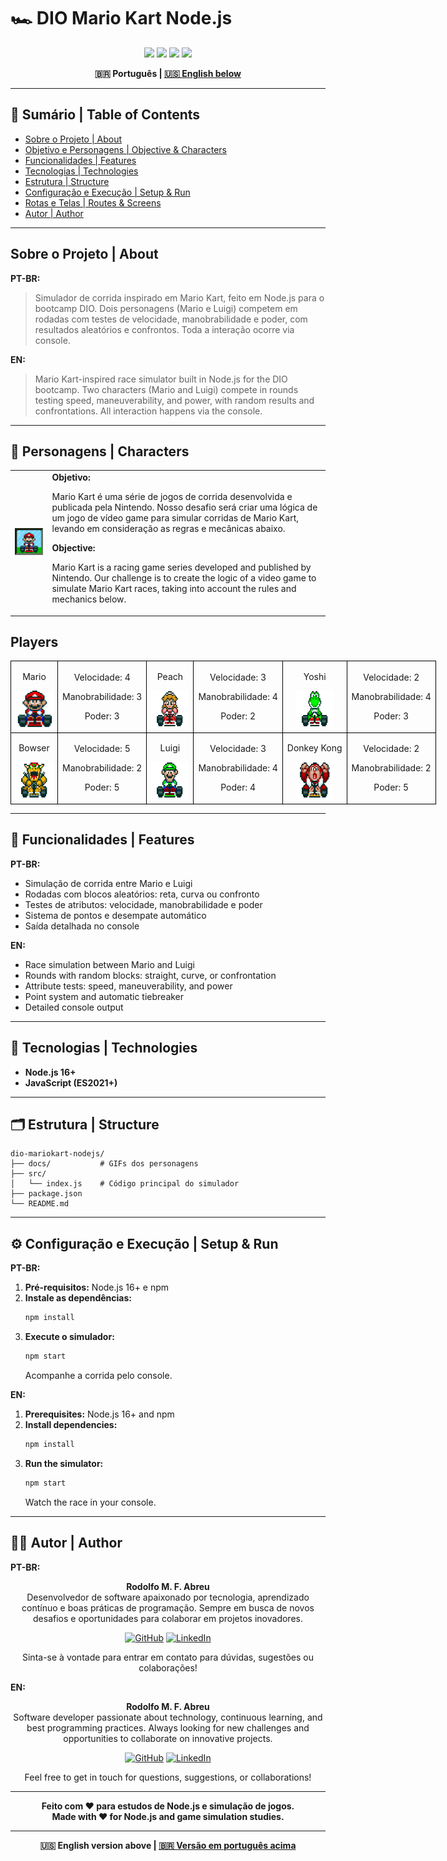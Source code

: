 # 🏎️ DIO Mario Kart Node.js

<p align="center">
  <img src="https://img.shields.io/badge/Node.js-16%2B-339933?style=for-the-badge&logo=node.js"/>
  <img src="https://img.shields.io/badge/JavaScript-ES2021-F7DF1E?style=for-the-badge&logo=javascript"/>
  <img src="https://img.shields.io/badge/Console%20App-CLI-blue?style=for-the-badge"/>
  <img src="https://img.shields.io/github/license/rodolfomfabreu/dio-mariokart-nodejs?style=for-the-badge"/>
</p>

<div align="center">
  <b>🇧🇷 Português | <a href="#english-version">🇺🇸 English below</a></b>
</div>

---

## 📑 Sumário | Table of Contents
- [Sobre o Projeto | About](#sobre-o-projeto--about)
- [Objetivo e Personagens | Objective & Characters](#objetivo-e-personagens--objective--characters)
- [Funcionalidades | Features](#funcionalidades--features)
- [Tecnologias | Technologies](#tecnologias--technologies)
- [Estrutura | Structure](#estrutura--structure)
- [Configuração e Execução | Setup & Run](#configuração-e-execução--setup--run)
- [Rotas e Telas | Routes & Screens](#rotas-e-telas--routes--screens)
- [Autor | Author](#autor--author)

---

## Sobre o Projeto | About

**PT-BR:**
> Simulador de corrida inspirado em Mario Kart, feito em Node.js para o bootcamp DIO. Dois personagens (Mario e Luigi) competem em rodadas com testes de velocidade, manobrabilidade e poder, com resultados aleatórios e confrontos. Toda a interação ocorre via console.

**EN:**
> Mario Kart-inspired race simulator built in Node.js for the DIO bootcamp. Two characters (Mario and Luigi) compete in rounds testing speed, maneuverability, and power, with random results and confrontations. All interaction happens via the console.

---

## 👾 Personagens | Characters

<table>
<tr>
    <td>
        <img src="./docs/header.gif" alt="Mario Kart" width="200">
    </td>
    <td>
        <b>Objetivo:</b>
        <p>Mario Kart é uma série de jogos de corrida desenvolvida e publicada pela Nintendo. Nosso desafio será criar uma lógica de um jogo de vídeo game para simular corridas de Mario Kart, levando em consideração as regras e mecânicas abaixo.</p>
        <b>Objective:</b>
        <p>Mario Kart is a racing game series developed and published by Nintendo. Our challenge is to create the logic of a video game to simulate Mario Kart races, taking into account the rules and mechanics below.</p>
    </td>
</tr>
</table>

<h2>Players</h2>
<table style="border-collapse: collapse; width: 800px; margin: 0 auto;">
<tr>
    <td style="border: 1px solid black; text-align: center;">
        <p>Mario</p>
        <img src="./docs/mario.gif" alt="Mario Kart" width="60" height="60">
    </td>
    <td style="border: 1px solid black; text-align: center;">
        <p>Velocidade: 4</p>
        <p>Manobrabilidade: 3</p>
        <p>Poder: 3</p>
    </td>
        <td style="border: 1px solid black; text-align: center;">
        <p>Peach</p>
        <img src="./docs/peach.gif" alt="Mario Kart" width="60" height="60">
    </td>
    <td style="border: 1px solid black; text-align: center;">
        <p>Velocidade: 3</p>
        <p>Manobrabilidade: 4</p>
        <p>Poder: 2</p>
    </td>
        <td style="border: 1px solid black; text-align: center;">
        <p>Yoshi</p>
        <img src="./docs/yoshi.gif" alt="Mario Kart" width="60" height="60">
    </td>
    <td style="border: 1px solid black; text-align: center;">
        <p>Velocidade: 2</p>
        <p>Manobrabilidade: 4</p>
        <p>Poder: 3</p>
    </td>
</tr>
<tr>
    <td style="border: 1px solid black; text-align: center;">
        <p>Bowser</p>
        <img src="./docs/bowser.gif" alt="Mario Kart" width="60" height="60">
    </td>
    <td style="border: 1px solid black; text-align: center;">
        <p>Velocidade: 5</p>
        <p>Manobrabilidade: 2</p>
        <p>Poder: 5</p>
    </td>
    <td style="border: 1px solid black; text-align: center;">
        <p>Luigi</p>
        <img src="./docs/luigi.gif" alt="Mario Kart" width="60" height="60">
    </td>
    <td style="border: 1px solid black; text-align: center;">
        <p>Velocidade: 3</p>
        <p>Manobrabilidade: 4</p>
        <p>Poder: 4</p>
    </td>
    <td style="border: 1px solid black; text-align: center;">
        <p>Donkey Kong</p>
        <img src="./docs/dk.gif" alt="Mario Kart" width="60" height="60">
    </td>
    <td style="border: 1px solid black; text-align: center;">
        <p>Velocidade: 2</p>
        <p>Manobrabilidade: 2</p>
        <p>Poder: 5</p>
    </td>
</tr>
</table>

---

## 🏁 Funcionalidades | Features

**PT-BR:**
- Simulação de corrida entre Mario e Luigi
- Rodadas com blocos aleatórios: reta, curva ou confronto
- Testes de atributos: velocidade, manobrabilidade e poder
- Sistema de pontos e desempate automático
- Saída detalhada no console

**EN:**
- Race simulation between Mario and Luigi
- Rounds with random blocks: straight, curve, or confrontation
- Attribute tests: speed, maneuverability, and power
- Point system and automatic tiebreaker
- Detailed console output

---

## 🚀 Tecnologias | Technologies

- **Node.js 16+**
- **JavaScript (ES2021+)**

---

## 🗂️ Estrutura | Structure
```
dio-mariokart-nodejs/
├── docs/           # GIFs dos personagens
├── src/
│   └── index.js    # Código principal do simulador
├── package.json
└── README.md
```

---

## ⚙️ Configuração e Execução | Setup & Run

**PT-BR:**
1. **Pré-requisitos:** Node.js 16+ e npm
2. **Instale as dependências:**
   ```bash
   npm install
   ```
3. **Execute o simulador:**
   ```bash
   npm start
   ```
   Acompanhe a corrida pelo console.

**EN:**
1. **Prerequisites:** Node.js 16+ and npm
2. **Install dependencies:**
   ```bash
   npm install
   ```
3. **Run the simulator:**
   ```bash
   npm start
   ```
   Watch the race in your console.

---

## 👨‍💻 Autor | Author

**PT-BR:**

<div align="center">

**Rodolfo M. F. Abreu**  
Desenvolvedor de software apaixonado por tecnologia, aprendizado contínuo e boas práticas de programação. Sempre em busca de novos desafios e oportunidades para colaborar em projetos inovadores.

[![GitHub](https://img.shields.io/badge/GitHub-rodolfomfabreu-black?style=for-the-badge&logo=github)](https://github.com/salamandery)
[![LinkedIn](https://img.shields.io/badge/LinkedIn-Rodolfo%20Abreu-blue?style=for-the-badge&logo=linkedin)](https://linkedin.com/in/rodolfo-marques-ferreira-de-abreu/)

Sinta-se à vontade para entrar em contato para dúvidas, sugestões ou colaborações!

</div>

**EN:**

<div align="center">

**Rodolfo M. F. Abreu**  
Software developer passionate about technology, continuous learning, and best programming practices. Always looking for new challenges and opportunities to collaborate on innovative projects.

[![GitHub](https://img.shields.io/badge/GitHub-rodolfomfabreu-black?style=for-the-badge&logo=github)](https://github.com/salamandery)
[![LinkedIn](https://img.shields.io/badge/LinkedIn-Rodolfo%20Abreu-blue?style=for-the-badge&logo=linkedin)](https://linkedin.com/in/rodolfo-marques-ferreira-de-abreu/)

Feel free to get in touch for questions, suggestions, or collaborations!

</div>

---

<div align="center">
  <b>Feito com ❤️ para estudos de Node.js e simulação de jogos.<br/>
  Made with ❤️ for Node.js and game simulation studies.</b>
</div>

---

<div align="center" id="english-version">
  <b>🇺🇸 English version above | <a href="#top">🇧🇷 Versão em português acima</a></b>
</div>